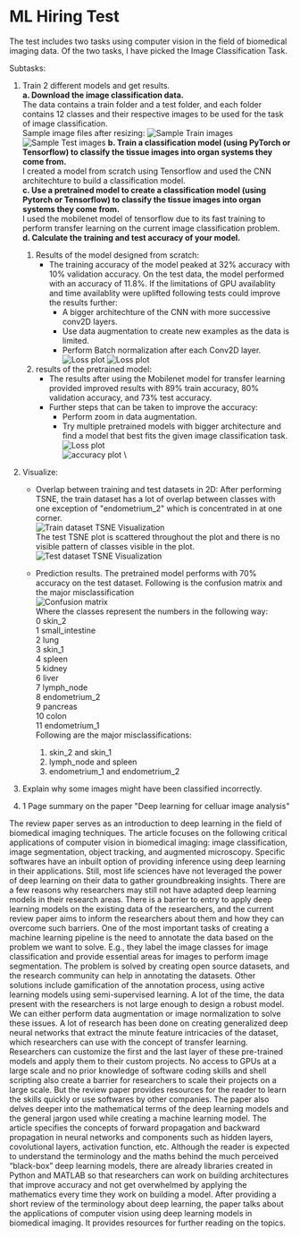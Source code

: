 # ML Hiring Test 

The test includes two tasks using computer vision in the field of biomedical imaging data. Of the two tasks, I have picked the Image Classification Task.

Subtasks:
1. Train 2 different models and get results. \
    **a. Download the image classification data.** \
    The data contains a train folder and a test folder, and each folder contains 12 classes and their respective images to be used for the task of image classification. \
    Sample image files after resizing:
    ![Sample Train images](pictures/sample_train_images.png)
    ![Sample Test images](pictures/sample_test_images.png)
    **b. Train a classification model (using PyTorch or Tensorflow) to classify the tissue images into organ systems they come from.** \
    I created a model from scratch using Tensorflow and used the CNN architechture to build a classification model. \
    **c. Use a pretrained model to create a classification model (using Pytorch or Tensorflow) to classify the tissue images into organ systems they come from.** \
    I used the mobilenet model of tensorflow due to its fast training to perform transfer learning on the current image classification problem. \
    **d. Calculate the training and test accuracy of your model.** 
    1. Results of the model designed from scratch: 
        - The training accuracy of the model peaked at 32% accuracy with 10% validation accuracy. On the test data, the model performed with an accuracy of 11.8%. If the limitations of GPU availablity and time availablity were uplifted following tests could improve the results further:
            - A bigger architechture of the CNN with more successive conv2D layers.
            - Use data augmentation to create new examples as the data is limited. 
            - Perform Batch normalization after each Conv2D layer.
        ![Loss plot](pictures/scratch_loss.png)
        ![Loss plot](pictures/scratch_acc.png)
    2. results of the pretrained model:
        - The results after using the Mobilenet model for transfer learning provided improved results with 89% train accuracy, 80% validation accuracy, and 73% test accuracy.
        - Further steps that can be taken to improve the accuracy:
            - Perform zoom in data augmentation.
            - Try multiple pretrained models with bigger architecture and find a model that best fits the given image classification task. \
        ![Loss plot](pictures/pretrained_loss.png) \
        ![accuracy plot](pictures/pretrained_acc.png) \

2. Visualize:
    - Overlap between training and test datasets in 2D:
     After performing TSNE, the train dataset has a lot of overlap between classes with one exception of "endometrium_2" which is concentrated in at one corner. \
     ![Train dataset TSNE Visualization](pictures/TrainTSNE.png) \
     The test TSNE plot is scattered throughout the plot and there is no visible pattern of classes visible in the plot. \
     ![Test dataset TSNE Visualization](pictures/TestTSNE.png)

    - Prediction results.
    The pretrained model performs with 70% accuracy on the test dataset. Following is the confusion matrix and the major misclassification \
    ![Confusion matrix](pictures/Confusion_matrix.png) \
    Where the classes represent the numbers in the following way: \
    0 skin_2 \
    1 small_intestine \
    2 lung \
    3 skin_1 \
    4 spleen \
    5 kidney \
    6 liver \
    7 lymph_node \
    8 endometrium_2 \
    9 pancreas \
    10 colon \
    11 endometrium_1  \
    Following are the major misclassifications: 
        1. skin_2 and skin_1
        2. lymph_node and spleen
        3. endometrium_1 and endometrium_2



3. Explain why some images might have been classified incorrectly.

4. 1 Page summary on the paper "Deep learning for celluar image analysis" 

The review paper serves as an introduction to deep learning in the field of biomedical imaging techniques. The article focuses on the following critical applications of computer vision in biomedical imaging: image classification, image segmentation, object tracking, and augmented microscopy. Specific softwares have an inbuilt option of providing inference using deep learning in their applications. Still, most life sciences have not leveraged the power of deep learning on their data to gather groundbreaking insights. There are a few reasons why researchers may still not have adapted deep learning models in their research areas. There is a barrier to entry to apply deep learning models on the existing data of the researchers, and the current review paper aims to inform the researchers about them and how they can overcome such barriers. One of the most important tasks of creating a machine learning pipeline is the need to annotate the data based on the problem we want to solve. E.g., they label the image classes for image classification and provide essential areas for images to perform image segmentation. The problem is solved by creating open source datasets, and the research community can help in annotating the datasets. Other solutions include gamification of the annotation process, using active learning models using semi-supervised learning. A lot of the time, the data present with the researchers is not large enough to design a robust model. We can either perform data augmentation or image normalization to solve these issues. A lot of research has been done on creating generalized deep neural networks that extract the minute feature intricacies of the dataset, which researchers can use with the concept of transfer learning. Researchers can customize the first and the last layer of these pre-trained models and apply them to their custom projects. No access to GPUs at a large scale and no prior knowledge of software coding skills and shell scripting also create a barrier for researchers to scale their projects on a large scale. But the review paper provides resources for the reader to learn the skills quickly or use softwares by other companies. The paper also delves deeper into the mathematical terms of the deep learning models and the general jargon used while creating a machine learning model. The article specifies the concepts of forward propagation and backward propagation in neural networks and components such as hidden layers, covolutional layers, activation function, etc. Although the reader is expected to understand the terminology and the maths behind the much perceived “black-box” deep learning models, there are already libraries created in Python and MATLAB so that researchers can work on building architectures that improve accuracy and not get overwhelmed by applying the mathematics every time they work on building a model. After providing a short review of the terminology about deep learning, the paper talks about the applications of computer vision using deep learning models in biomedical imaging. It provides resources for further reading on the topics.



    
